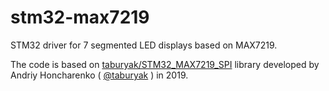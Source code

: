 # stm32-max7219

STM32 driver for 7 segmented LED displays based on MAX7219.

The code is based on [taburyak/STM32_MAX7219_SPI](https://github.com/taburyak/STM32_MAX7219_SPI) library
developed by Andriy Honcharenko ( [@taburyak](https://github.com/taburyak) ) in 2019.
